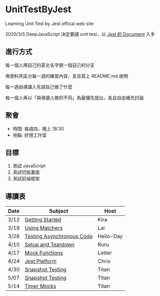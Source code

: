 # UnitTestByJest
Learning Unit Test by Jest offical web site

2020/3/5 DeepJavaScript 決定要讀 unit test，以 [Jest 的 Document](https://jestjs.io/docs/en/getting-started) 入手


## 進行方式

每一個人用自己的英文名字開一個自己的分支

用資料夾區分每一週的練習內容，並且寫上 README.md 說明


每一週由導讀人先說自己做了什麼

每一個人再以「與導讀人做的不同」為最優先提出，各自自由補充討論


## 聚會

- 時間: 每週四，晚上 18:30
- 地點: 好想工作室

## 目標

1. 測試 JavaScript
1. 測試切版畫面
1. 測試前端框架

## 導讀表

| Date | Subject | Host |
| ---  | ------- | ---- |
| 3/12 | [Getting Started](https://github.com/DeepJavaScript/UnitTestByJest/tree/titan/week-01) | Kira |
| 3/19 | [Using Matchers](https://github.com/DeepJavaScript/UnitTestByJest/tree/titan/week-02) | Lai |
| 3/26 | [Testing Asynchronous Code](https://github.com/DeepJavaScript/UnitTestByJest/tree/titan/week-03) | Hello-Day |
| 4/10 | [Setup and Teardown](https://github.com/DeepJavaScript/UnitTestByJest/tree/titan/week-04) | Ruru |
| 4/17 | [Mock Functions](https://github.com/DeepJavaScript/UnitTestByJest/tree/titan/week-05) | Letter |
| 4/24 | [Jest Platform](https://github.com/DeepJavaScript/UnitTestByJest/tree/titan/week-06) | Chris |
| 4/30 | [Snapshot Testing](https://github.com/DeepJavaScript/UnitTestByJest/tree/titan/week-07) | Titan |
| 5/07 | [Snapshot Testing](https://github.com/DeepJavaScript/UnitTestByJest/tree/titan/week-08) | Titan |
| 5/14 | [Timer Mocks](https://github.com/DeepJavaScript/UnitTestByJest/tree/titan/week-09) | Titan |
